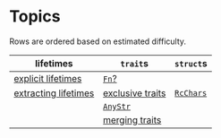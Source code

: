 # Topics

Rows are ordered based on estimated difficulty.

| lifetimes              | `trait`s           | `struct`s   |
|------------------------|--------------------|-------------|
| [explicit lifetimes]   | [`Fn`?]            |             |
| [extracting lifetimes] | [exclusive traits] | [`RcChars`] |
|                        | [`AnyStr`]         |             |
|                        | [merging traits]   |             |


[explicit lifetimes]: ./exercises/refbind.md
[`Fn`?]: ./exercises/bind.md
[`RcChars`]: ./exercises/rcchars.md
[extracting lifetimes]: ./exercises/bool_stream.md
[exclusive traits]: ./exercises/multiple_blanket.md
[merging traits]: ./exercises/modes.md
[`AnyStr`]: ./exercises/anystr.md
